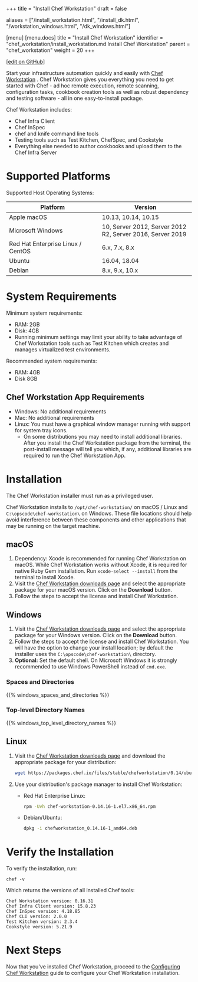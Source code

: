 +++
title = "Install Chef Workstation"
draft = false

aliases = ["/install_workstation.html", "/install_dk.html", "/workstation_windows.html", "/dk_windows.html"]

[menu]
  [menu.docs]
    title = "Install Chef Workstation"
    identifier = "chef_workstation/install_workstation.md Install Chef Workstation"
    parent = "chef_workstation"
    weight = 20
+++    

[\[edit on GitHub\]](https://github.com/chef/chef-web-docs/blob/master/content/install_workstation.md)

Start your infrastructure automation quickly and easily with [Chef
Workstation](https://www.chef.sh/) . Chef Workstation gives you
everything you need to get started with Chef - ad hoc remote execution,
remote scanning, configuration tasks, cookbook creation tools as well as
robust dependency and testing software - all in one easy-to-install
package.

Chef Workstation includes:

-   Chef Infra Client
-   Chef InSpec
-   chef and knife command line tools
-   Testing tools such as Test Kitchen, ChefSpec, and Cookstyle
-   Everything else needed to author cookbooks and upload them to the
    Chef Infra Server

Supported Platforms
===================

Supported Host Operating Systems:

<table>
<colgroup>
<col style="width: 50%" />
<col style="width: 50%" />
</colgroup>
<thead>
<tr class="header">
<th>Platform</th>
<th>Version</th>
</tr>
</thead>
<tbody>
<tr class="odd">
<td>Apple macOS</td>
<td>10.13, 10.14, 10.15</td>
</tr>
<tr class="even">
<td>Microsoft Windows</td>
<td>10, Server 2012, Server 2012 R2, Server 2016, Server 2019</td>
</tr>
<tr class="odd">
<td>Red Hat Enterprise Linux / CentOS</td>
<td>6.x, 7.x, 8.x</td>
</tr>
<tr class="even">
<td>Ubuntu</td>
<td>16.04, 18.04</td>
</tr>
<tr class="odd">
<td>Debian</td>
<td>8.x, 9.x, 10.x</td>
</tr>
</tbody>
</table>

System Requirements
===================

Minimum system requirements:

-   RAM: 2GB
-   Disk: 4GB
-   Running minimum settings may limit your ability to take advantage of
    Chef Workstation tools such as Test Kitchen which creates and
    manages virtualized test environments.

Recommended system requirements:

-   RAM: 4GB
-   Disk 8GB

Chef Workstation App Requirements
---------------------------------

-   Windows: No additional requirements
-   Mac: No additional requirements
-   Linux: You must have a graphical window manager running with support
    for system tray icons.
    -   On some distributions you may need to install additional
        libraries. After you install the Chef Workstation package from
        the terminal, the post-install message will tell you which, if
        any, additional libraries are required to run the Chef
        Workstation App.

Installation
============

The Chef Workstation installer must run as a privileged user.

Chef Workstation installs to `/opt/chef-workstation/` on macOS / Linux
and `C:\opscode\chef-workstation\` on Windows. These file locations
should help avoid interference between these components and other
applications that may be running on the target machine.

macOS
-----

1.  Dependency: Xcode is recommended for running Chef Workstation on
    macOS. While Chef Workstation works without Xcode, it is required
    for native Ruby Gem installation. Run `xcode-select --install` from
    the terminal to install Xcode.
2.  Visit the [Chef Workstation downloads
    page](https://downloads.chef.io/chef-workstation#mac_os_x) and
    select the appropriate package for your macOS version. Click on the
    **Download** button.
3.  Follow the steps to accept the license and install Chef Workstation.

Windows
-------

1.  Visit the [Chef Workstation downloads
    page](https://downloads.chef.io/chef-workstation#windows) and select
    the appropriate package for your Windows version. Click on the
    **Download** button.
2.  Follow the steps to accept the license and install Chef Workstation.
    You will have the option to change your install location; by default
    the installer uses the `C:\opscode\chef-workstation\` directory.
3.  **Optional:** Set the default shell. On Microsoft Windows it is
    strongly recommended to use Windows PowerShell instead of `cmd.exe`.

### Spaces and Directories

{{% windows_spaces_and_directories %}}

### Top-level Directory Names

{{% windows_top_level_directory_names %}}

Linux
-----

1.  Visit the [Chef Workstation downloads
    page](https://downloads.chef.io/chef-workstation) and download the
    appropriate package for your distribution:

    ``` bash
    wget https://packages.chef.io/files/stable/chefworkstation/0.14/ubuntu/18.04/chefworkstation_0.14.16-1_amd64.deb
    ```

2.  Use your distribution's package manager to install Chef Workstation:

    -   Red Hat Enterprise Linux:

        ``` bash
        rpm -Uvh chef-workstation-0.14.16-1.el7.x86_64.rpm
        ```

    -   Debian/Ubuntu:

        ``` bash
        dpkg -i chefworkstation_0.14.16-1_amd64.deb
        ```

Verify the Installation
=======================

To verify the installation, run:

``` shell
chef -v
```

Which returns the versions of all installed Chef tools:

``` shell
Chef Workstation version: 0.16.31
Chef Infra Client version: 15.8.23
Chef InSpec version: 4.18.85
Chef CLI version: 2.0.0
Test Kitchen version: 2.3.4
Cookstyle version: 5.21.9
```

Next Steps
==========

Now that you've installed Chef Workstation, proceed to the [Configuring
Chef Workstation](/workstation_setup/) guide to configure your Chef
Workstation installation.
